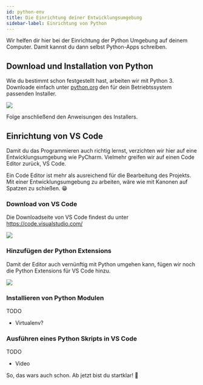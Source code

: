```yaml
---
id: python-env
title: Die Einrichtung deiner Entwicklungsumgebung
sidebar-label: Einrichtung von Python
---
```


Wir helfen dir hier bei der Einrichtung der Python Umgebung auf deinem Computer. Damit kannst du dann selbst Python-Apps schreiben.

## Download und Installation von Python

Wie du bestimmt schon festgestellt hast, arbeiten wir mit Python 3. Downloade einfach unter [python.org](https://python.org/) den für dein Betriebtssystem passenden Installer.

![](../video/install_python.gif)

Folge anschließend den Anweisungen des Installers.

## Einrichtung von VS Code

Damit du das Programmieren auch richtig lernst, verzichten wir hier auf eine Entwicklungsumgebung wie PyCharm. 
Vielmehr greifen wir auf einen Code Editor zurück, VS Code.

Ein Code Editor ist mehr als ausreichend für die Bearbeitung des Projekts. Mit einer Entwicklungsumgebung zu arbeiten, wäre wie mit Kanonen auf Spatzen zu schießen. 😁

### Download von VS Code

Die Downloadseite von VS Code findest du unter https://code.visualstudio.com/

![](../video/download_vscode.gif)

### Hinzufügen der Python Extensions

Damit der Editor auch vernünftig mit Python umgehen kann, fügen wir noch die Python Extensions für VS Code hinzu.

![](../video/install_python_extensions.gif)


### Installieren von Python Modulen

TODO
- Virtualenv?

### Ausführen eines Python Skripts in VS Code

TODO
- Video

So, das wars auch schon. Ab jetzt bist du startklar! 🚀
